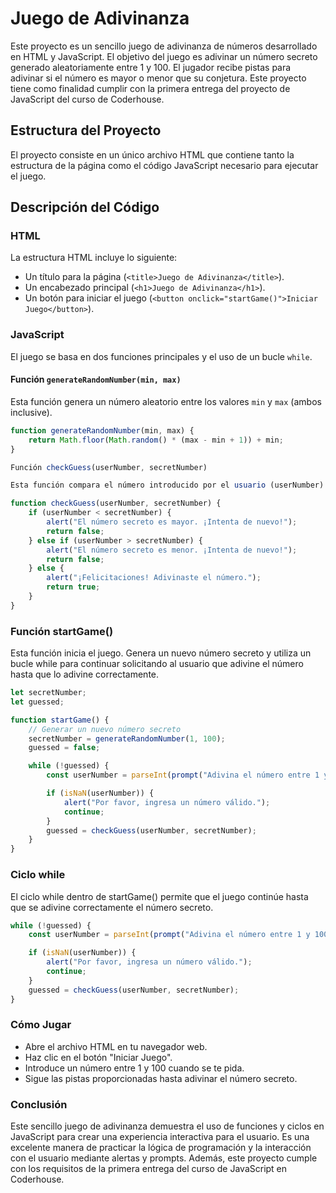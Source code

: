 # Juego de Adivinanza

Este proyecto es un sencillo juego de adivinanza de números desarrollado en HTML y JavaScript. El objetivo del juego es adivinar un número secreto generado aleatoriamente entre 1 y 100. El jugador recibe pistas para adivinar si el número es mayor o menor que su conjetura. Este proyecto tiene como finalidad cumplir con la primera entrega del proyecto de JavaScript del curso de Coderhouse.

## Estructura del Proyecto

El proyecto consiste en un único archivo HTML que contiene tanto la estructura de la página como el código JavaScript necesario para ejecutar el juego.

## Descripción del Código

### HTML

La estructura HTML incluye lo siguiente:

- Un título para la página (`<title>Juego de Adivinanza</title>`).
- Un encabezado principal (`<h1>Juego de Adivinanza</h1>`).
- Un botón para iniciar el juego (`<button onclick="startGame()">Iniciar Juego</button>`).

### JavaScript

El juego se basa en dos funciones principales y el uso de un bucle `while`.

#### Función `generateRandomNumber(min, max)`

Esta función genera un número aleatorio entre los valores `min` y `max` (ambos inclusive).

```javascript
function generateRandomNumber(min, max) {
    return Math.floor(Math.random() * (max - min + 1)) + min;
}

Función checkGuess(userNumber, secretNumber)

Esta función compara el número introducido por el usuario (userNumber) con el número secreto (secretNumber). Dependiendo de la comparación, muestra una alerta indicando si el número secreto es mayor, menor o si el usuario adivinó correctamente.

function checkGuess(userNumber, secretNumber) {
    if (userNumber < secretNumber) {
        alert("El número secreto es mayor. ¡Intenta de nuevo!");
        return false;
    } else if (userNumber > secretNumber) {
        alert("El número secreto es menor. ¡Intenta de nuevo!");
        return false;
    } else {
        alert("¡Felicitaciones! Adivinaste el número.");
        return true;
    }
}
```

### Función startGame()

Esta función inicia el juego. Genera un nuevo número secreto y utiliza un bucle while para continuar solicitando al usuario que adivine el número hasta que lo adivine correctamente. 

```javascript
let secretNumber;
let guessed;

function startGame() {
    // Generar un nuevo número secreto
    secretNumber = generateRandomNumber(1, 100);
    guessed = false;

    while (!guessed) {
        const userNumber = parseInt(prompt("Adivina el número entre 1 y 100:"));

        if (isNaN(userNumber)) {
            alert("Por favor, ingresa un número válido.");
            continue;
        }
        guessed = checkGuess(userNumber, secretNumber);
    }
}
```
### Ciclo while

El ciclo while dentro de startGame() permite que el juego continúe hasta que se adivine correctamente el número secreto.

```javascript
while (!guessed) {
    const userNumber = parseInt(prompt("Adivina el número entre 1 y 100:"));

    if (isNaN(userNumber)) {
        alert("Por favor, ingresa un número válido.");
        continue;
    }
    guessed = checkGuess(userNumber, secretNumber);
}
```
### Cómo Jugar

   - Abre el archivo HTML en tu navegador web.
   - Haz clic en el botón "Iniciar Juego".
   - Introduce un número entre 1 y 100 cuando se te pida.
   - Sigue las pistas proporcionadas hasta adivinar el número secreto.


### Conclusión

Este sencillo juego de adivinanza demuestra el uso de funciones y ciclos en JavaScript para crear una experiencia interactiva para el usuario. Es una excelente manera de practicar la lógica de programación y la interacción con el usuario mediante alertas y prompts. Además, este proyecto cumple con los requisitos de la primera entrega del curso de JavaScript en Coderhouse.
